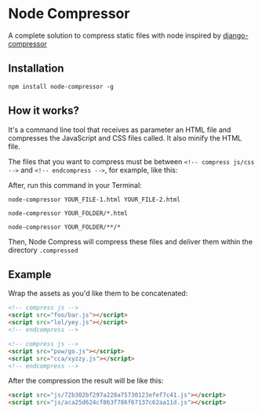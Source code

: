 # Node Compressor
A complete solution to compress static files with node inspired by [django-compressor](https://github.com/django-compressor/django-compressor)

## Installation
```shell
npm install node-compressor -g
```

## How it works?
It's a command line tool that receives as parameter an HTML file and compresses the JavaScript and CSS files called. It also minify the HTML file.

The files that you want to compress must be between `<!-- compress js/css -->` and `<!-- endcompress -->`, for example, like this:

After, run this command in your Terminal:

```shell
node-compressor YOUR_FILE-1.html YOUR_FILE-2.html
```
```shell
node-compressor YOUR_FOLDER/*.html
```
```shell
node-compressor YOUR_FOLDER/**/*
```

Then, Node Compress will compress these files and deliver them within the directory ``.compressed``

## Example

Wrap the assets as you'd like them to be concatenated:

```html
<!-- compress js -->
<script src="foo/bar.js"></script>
<script src="lol/yey.js"></script>
<!-- endcompress -->

<!-- compress js -->
<script src="pow/go.js"></script>
<script src="cca/xyzzy.js"></script>
<!-- endcompress -->
```

After the compression the result will be like this:

```html
<script src="js/72b302bf297a228a75730123efef7c41.js"></script>
<script src="js/aca25d624cf863f786f67137c62aa11d.js"></script>
```